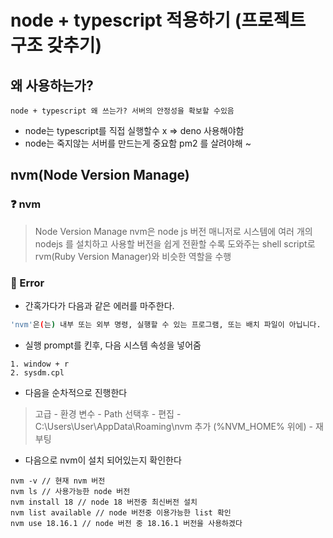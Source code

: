 # node + typescript 적용하기 (프로젝트 구조 갖추기)

## 왜 사용하는가?

    node + typescript 왜 쓰는가? 서버의 안정성을 확보할 수있음

- node는 typescript를 직접 실행할수 x => deno 사용해야함
- node는 죽지않는 서버를 만드는게 중요함 pm2 를 살려야해 ~

## nvm(Node Version Manage)

### ❓ nvm

> Node Version Manage
> nvm은 node js 버전 매니저로 시스템에 여러 개의 nodejs 를 설치하고 사용할 버전을 쉽게 전환할 수록 도와주는 shell script로 rvm(Ruby Version Manager)와 비슷한 역할을 수행

### 💨 Error

- 간혹가다가 다음과 같은 에러를 마주한다.

```sh
'nvm'은(는) 내부 또는 외부 명령, 실행할 수 있는 프로그램, 또는 배치 파일이 아닙니다.
```

- 실행 prompt를 킨후, 다음 시스템 속성을 넣어줌

```
1. window + r
2. sysdm.cpl
```

- 다음을 순차적으로 진행한다

> 고급 - 환경 변수 - Path 선택후 - 편집 - C:\Users\User\AppData\Roaming\nvm 추가 (%NVM_HOME% 위에) - 재부팅

- 다음으로 nvm이 설치 되어있는지 확인한다

```
nvm -v // 현재 nvm 버전
nvm ls // 사용가능한 node 버전
nvm install 18 // node 18 버전중 최신버전 설치
nvm list available // node 버전중 이용가능한 list 확인
nvm use 18.16.1 // node 버전 중 18.16.1 버전을 사용하겠다
```
